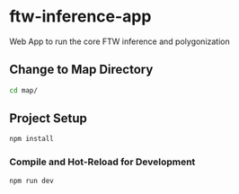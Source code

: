 # ftw-inference-app

Web App to run the core FTW inference and polygonization

## Change to Map Directory

```sh
cd map/
```

## Project Setup

```sh
npm install
```

### Compile and Hot-Reload for Development

```sh
npm run dev
```

